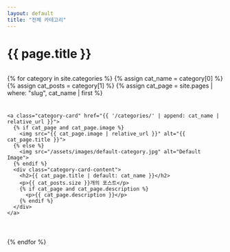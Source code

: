 ```yaml
---
layout: default
title: "전체 카테고리"
---
```


<style>
  .category-grid {
    display: grid;
    grid-template-columns: repeat(auto-fill, minmax(280px, 1fr));
    gap: 1.5rem;
    margin-top: 2rem;
  }

  .category-card {
    display: flex;
    flex-direction: column;
    border-radius: 12px;
    overflow: hidden;
    box-shadow: 0 4px 12px rgba(0,0,0,0.1);
    transition: transform 0.2s ease, box-shadow 0.2s ease;
    background-color: #fff;
    text-decoration: none;
    color: inherit;
  }

  .category-card:hover {
    transform: translateY(-6px);
    box-shadow: 0 8px 18px rgba(0,0,0,0.15);
  }

  .category-card img {
    width: 100%;
    height: 160px;
    object-fit: cover;
  }

  .category-card-content {
    padding: 1rem;
  }

  .category-card h2 {
    margin: 0 0 0.5rem 0;
    font-size: 1.3rem;
  }

  .category-card p {
    color: #555;
    font-size: 0.9rem;
    margin: 0;
  }
</style>

<h1>{{ page.title }}</h1>

<div class="category-grid">
  {% for category in site.categories %}
    {% assign cat_name = category[0] %}
    {% assign cat_posts = category[1] %}
    {% assign cat_page = site.pages | where: "slug", cat_name | first %}

    <a class="category-card" href="{{ '/categories/' | append: cat_name | relative_url }}">
      {% if cat_page and cat_page.image %}
        <img src="{{ cat_page.image | relative_url }}" alt="{{ cat_page.title }}">
      {% else %}
        <img src="/assets/images/default-category.jpg" alt="Default Image">
      {% endif %}
      <div class="category-card-content">
        <h2>{{ cat_page.title | default: cat_name }}</h2>
        <p>{{ cat_posts.size }}개의 포스트</p>
        {% if cat_page and cat_page.description %}
          <p>{{ cat_page.description }}</p>
        {% endif %}
      </div>
    </a>
  {% endfor %}
</div>
